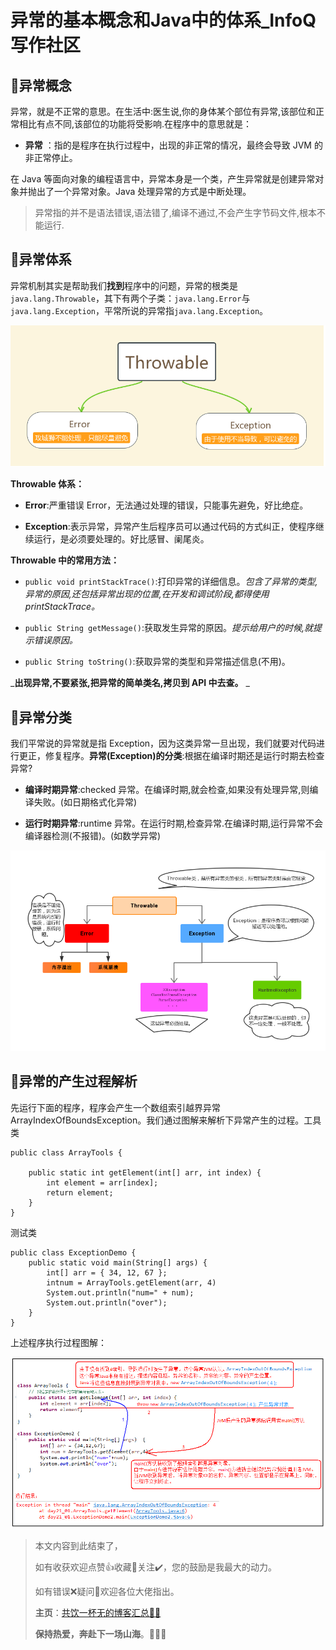 # 异常的基本概念和Java中的体系_InfoQ写作社区
🥞异常概念
------

异常，就是不正常的意思。在生活中:医生说,你的身体某个部位有异常,该部位和正常相比有点不同,该部位的功能将受影响.在程序中的意思就是：

*   **异常** ：指的是程序在执行过程中，出现的非正常的情况，最终会导致 JVM 的非正常停止。
    

在 Java 等面向对象的编程语言中，异常本身是一个类，产生异常就是创建异常对象并抛出了一个异常对象。Java 处理异常的方式是中断处理。

> 异常指的并不是语法错误,语法错了,编译不通过,不会产生字节码文件,根本不能运行.

🥪异常体系
------

异常机制其实是帮助我们**找到**程序中的问题，异常的根类是`java.lang.Throwable`，其下有两个子类：`java.lang.Error`与`java.lang.Exception`，平常所说的异常指`java.lang.Exception`。

![](_assets/c09a28ba5e8197e2877ea7ac45df04a3.png)

**Throwable 体系：** 

*   **Error**:严重错误 Error，无法通过处理的错误，只能事先避免，好比绝症。
    
*   **Exception**:表示异常，异常产生后程序员可以通过代码的方式纠正，使程序继续运行，是必须要处理的。好比感冒、阑尾炎。
    

**Throwable 中的常用方法：** 

*   `public void printStackTrace()`:打印异常的详细信息。_包含了异常的类型,异常的原因,还包括异常出现的位置,在开发和调试阶段,都得使用 printStackTrace。_
    
*   `public String getMessage()`:获取发生异常的原因。_提示给用户的时候,就提示错误原因。_
    
*   `public String toString()`:获取异常的类型和异常描述信息(不用)。
    

_**出现异常,不要紧张,把异常的简单类名,拷贝到 API 中去查。** _

🍿异常分类
------

我们平常说的异常就是指 Exception，因为这类异常一旦出现，我们就要对代码进行更正，修复程序。**异常(Exception)的分类**:根据在编译时期还是运行时期去检查异常?

*   **编译时期异常**:checked 异常。在编译时期,就会检查,如果没有处理异常,则编译失败。(如日期格式化异常)
    
*   **运行时期异常**:runtime 异常。在运行时期,检查异常.在编译时期,运行异常不会编译器检测(不报错)。(如数学异常)
    

![](_assets/5976c61f20dd04f893e4f355b1af5b25.png)

🍝异常的产生过程解析
-----------

先运行下面的程序，程序会产生一个数组索引越界异常 ArrayIndexOfBoundsException。我们通过图解来解析下异常产生的过程。工具类

```
public class ArrayTools {
    
    public static int getElement(int[] arr, int index) {
        int element = arr[index];
        return element;
    }
}
```

测试类

```
public class ExceptionDemo {
    public static void main(String[] args) {
        int[] arr = { 34, 12, 67 };
        intnum = ArrayTools.getElement(arr, 4)
        System.out.println("num=" + num);
        System.out.println("over");
    }
}
```

上述程序执行过程图解：

![](_assets/a9c705199ae91a807784988ec2cd2336.png)

> 本文内容到此结束了，
> 
> 如有收获欢迎点赞👍收藏💖关注✔️，您的鼓励是我最大的动力。
> 
> 如有错误❌疑问💬欢迎各位大佬指出。
> 
> **主页**：[共饮一杯无的博客汇总👨‍💻](https://www.infoq.cn/u/zhanjq/publish)  
> 
> **保持热爱，奔赴下一场山海**。🏃🏃🏃